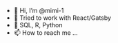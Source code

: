 - 👋 Hi, I’m @mimi-1
- 🌱 Tried to work with React/Gatsby
- 💞️ SQL, R, Python
- 📫 How to reach me ... 

<!---
mimi-1/mimi-1 is a ✨ special ✨ repository because its `README.md` (this file) appears on your GitHub profile.
You can click the Preview link to take a look at your changes.
--->
